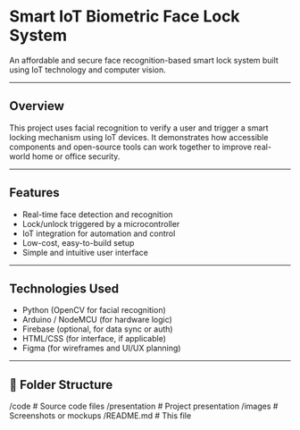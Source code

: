 # Smart IoT Biometric Face Lock System

An affordable and secure face recognition-based smart lock system built using IoT technology and computer vision.

---

## Overview

This project uses facial recognition to verify a user and trigger a smart locking mechanism using IoT devices. It demonstrates how accessible components and open-source tools can work together to improve real-world home or office security.

---

## Features

- Real-time face detection and recognition
- Lock/unlock triggered by a microcontroller
- IoT integration for automation and control
- Low-cost, easy-to-build setup
- Simple and intuitive user interface

---

## Technologies Used

- Python (OpenCV for facial recognition)
- Arduino / NodeMCU (for hardware logic)
- Firebase (optional, for data sync or auth)
- HTML/CSS (for interface, if applicable)
- Figma (for wireframes and UI/UX planning)

---

## 📂 Folder Structure

/code                 # Source code files
/presentation         # Project presentation 
/images               # Screenshots or mockups 
/README.md            # This file

